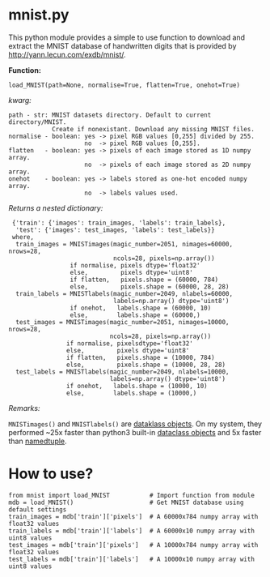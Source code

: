 # mnist.py
This python module provides a simple to use function to download and extract the MNIST database of handwritten digits that is provided by http://yann.lecun.com/exdb/mnist/.

**Function:**

    load_MNIST(path=None, normalise=True, flatten=True, onehot=True)

_kwarg:_ 

    path - str: MNIST datasets directory. Default to current directory/MNIST.
                Create if nonexistant. Download any missing MNIST files.
    normalise - boolean: yes -> pixel RGB values [0,255] divided by 255.
                         no  -> pixel RGB values [0,255].
    flatten   - boolean: yes -> pixels of each image stored as 1D numpy array.
                         no  -> pixels of each image stored as 2D numpy array.
    onehot    - boolean: yes -> labels stored as one-hot encoded numpy array.
                         no  -> labels values used.

_Returns a nested dictionary:_

     {'train': {'images': train_images, 'labels': train_labels},
      'test': {'images': test_images, 'labels': test_labels}}
     where,
      train_images = MNISTimages(magic_number=2051, nimages=60000, nrows=28,
                                 ncols=28, pixels=np.array())
                     if normalise, pixels dtype='float32'
                     else,         pixels dtype='uint8'
                     if flatten,   pixels.shape = (60000, 784)
                     else,         pixels.shape = (60000, 28, 28)
      train_labels = MNISTlabels(magic_number=2049, nlabels=60000,
                                 labels=np.array() dtype='uint8')
                     if onehot,   labels.shape = (60000, 10)
                     else,        labels.shape = (60000,)
      test_images = MNISTimages(magic_number=2051, nimages=10000, nrows=28,
                                ncols=28, pixels=np.array())
                    if normalise, pixelsdtype='float32'
                    else,         pixels dtype='uint8'
                    if flatten,   pixels.shape = (10000, 784)
                    else,         pixels.shape = (10000, 28, 28)
      test_labels = MNISTlabels(magic_number=2049, nlabels=10000,
                                labels=np.array() dtype='uint8')
                    if onehot,   labels.shape = (10000, 10)
                    else,        labels.shape = (10000,)

*Remarks:*

`MNISTimages()` and `MNISTlabels()` are [dataklass objects](https://github.com/dabeaz/dataklasses). On my system, they performed ~25x faster than python3 built-in [dataclass objects](https://docs.python.org/3/library/dataclasses.html) and 5x faster than [namedtuple](https://docs.python.org/3/library/collections.html?highlight=namedtuple#collections.namedtuple). 

# How to use?

    from mnist import load_MNIST           # Import function from module
    mdb = load_MNIST()                     # Get MNIST database using default settings
    train_images = mdb['train']['pixels']  # A 60000x784 numpy array with float32 values    
    train_labels = mdb['train']['labels']  # A 60000x10 numpy array with uint8 values
    test_images = mdb['train']['pixels']   # A 10000x784 numpy array with float32 values    
    test_labels = mdb['train']['labels']   # A 10000x10 numpy array with uint8 values